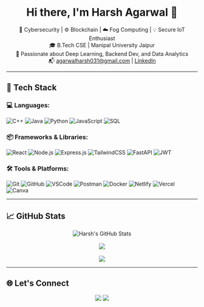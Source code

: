 <h1 align="center">Hi there, I'm Harsh Agarwal 👋</h1>

<p align="center">
  🔐 Cybersecurity | ⚙️ Blockchain | ☁️ Fog Computing | 💡 Secure IoT Enthusiast <br>
  🎓 B.Tech CSE | Manipal University Jaipur <br>
  🧠 Passionate about Deep Learning, Backend Dev, and Data Analytics <br>
  📬 <a href="mailto:agarwalharsh031@gmail.com">agarwalharsh031@gmail.com</a> | 
  <a href="https://www.linkedin.com/in/harshagarwalsde/">LinkedIn</a>
</p>

---

## 🚀 Tech Stack

### 💻 Languages:
![C++](https://img.shields.io/badge/C++-00599C?style=for-the-badge&logo=cplusplus&logoColor=white)
![Java](https://img.shields.io/badge/Java-ED8B00?style=for-the-badge&logo=java&logoColor=white)
![Python](https://img.shields.io/badge/Python-3670A0?style=for-the-badge&logo=python&logoColor=white)
![JavaScript](https://img.shields.io/badge/JavaScript-FFD700?style=for-the-badge&logo=javascript&logoColor=black)
![SQL](https://img.shields.io/badge/SQL-336791?style=for-the-badge&logo=postgresql&logoColor=white)

### 📦 Frameworks & Libraries:
![React](https://img.shields.io/badge/React-20232A?style=for-the-badge&logo=react&logoColor=61DAFB)
![Node.js](https://img.shields.io/badge/Node.js-3C873A?style=for-the-badge&logo=node.js&logoColor=white)
![Express.js](https://img.shields.io/badge/Express.js-000?style=for-the-badge&logo=express&logoColor=white)
![TailwindCSS](https://img.shields.io/badge/TailwindCSS-06B6D4?style=for-the-badge&logo=tailwind-css&logoColor=white)
![FastAPI](https://img.shields.io/badge/FastAPI-009688?style=for-the-badge&logo=fastapi&logoColor=white)
![JWT](https://img.shields.io/badge/JWT-black?style=for-the-badge&logo=JSON%20web%20tokens)

### 🛠️ Tools & Platforms:
![Git](https://img.shields.io/badge/Git-F1502F?style=for-the-badge&logo=git&logoColor=white)
![GitHub](https://img.shields.io/badge/GitHub-000?style=for-the-badge&logo=github)
![VSCode](https://img.shields.io/badge/VSCode-007ACC?style=for-the-badge&logo=visual-studio-code)
![Postman](https://img.shields.io/badge/Postman-FF6C37?style=for-the-badge&logo=postman&logoColor=white)
![Docker](https://img.shields.io/badge/Docker-2496ED?style=for-the-badge&logo=docker&logoColor=white)
![Netlify](https://img.shields.io/badge/Netlify-00C7B7?style=for-the-badge&logo=netlify&logoColor=white)
![Vercel](https://img.shields.io/badge/Vercel-000?style=for-the-badge&logo=vercel&logoColor=white)
![Canva](https://img.shields.io/badge/Canva-00C4CC?style=for-the-badge&logo=canva&logoColor=white)

---

## 📈 GitHub Stats

<p align="center">
  <img src="https://github-readme-stats.vercel.app/api?username=AXONDEMON&show_icons=true&theme=tokyonight" alt="Harsh's GitHub Stats" />
  <br><br>
  <img src="https://github-readme-stats.vercel.app/api/top-langs/?username=AXONDEMON&layout=compact&theme=tokyonight" />
  <br><br>
  <img src="https://github-readme-streak-stats.herokuapp.com?user=AXONDEMON&theme=tokyonight&hide_border=true&date_format=M%20j%5B%2C%20Y%5D" />
</p>

---

## 🌐 Let's Connect

<p align="center">
  <a href="https://www.linkedin.com/in/harshagarwalsde/"><img src="https://img.shields.io/badge/-LinkedIn-0A66C2?style=for-the-badge&logo=linkedin&logoColor=white"/></a>
  <a href="mailto:agarwalharsh031@gmail.com"><img src="https://img.shields.io/badge/-Gmail-D14836?style=for-the-badge&logo=gmail&logoColor=white"/></a>
</p>
